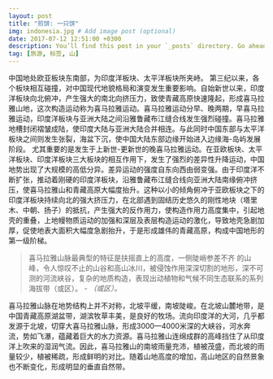 ```yaml
---
layout: post
title: "煎饼: 一只饼"
img: indonesia.jpg # Add image post (optional)
date: 2017-07-12 12:51:00 +0300
description: You’ll find this post in your `_posts` directory. Go ahead and edit it and re-build the site to see your changes. # Add post description (optional)
tag: [旅游, 标签, 山]
---
```

中国地处欧亚板块东南部，为印度洋板块、太平洋板块所夹峙。
第三纪以来，各个板块相互碰撞，对中国现代地貌格局和演变发生重要影响。自始新世以来，印度洋板块向北俯冲，产生强大的南北向挤压力，致使青藏高原快速隆起，形成喜马拉雅山地，这次构造运动称为喜马拉雅运动。喜马拉雅运动分早、晚两期，早喜马拉雅运动，印度洋板块与亚洲大陆之间沿雅鲁藏布江缝合线发生强烈碰撞。喜马拉雅地槽封闭褶皱成陆，使印度大陆与亚洲大陆合并相连。与此同时中国东部与太平洋板块之间则发生张裂，海盆下沉，使中国大陆东部边缘开始进入边缘海-岛屿发展阶段。 
尤其重要的是发生于上新世-更新世的晚喜马拉雅运动。在亚欧板块、太平洋板块、印度洋板块三大板块的相互作用下，发生了强烈的差异性升降运动，中国地势出现了大规模的高低分异。差异运动的强度自东向西由弱变强。由于印度洋不断扩张，推动着刚硬的印度洋板块，沿雅鲁藏布江缝合线向亚洲大陆南缘俯冲挤压，使喜马拉雅山和青藏高原大幅度抬升。这种以小的倾角俯冲于亚欧板块之下的印度洋板块持续向北的强大挤压力，在北部遇到固结历史悠久的刚性地块（塔里木、中朝、扬子）的抵抗，产生强大的反作用力，使构造作用力高度集中，引起地壳的重叠，上地幔物质运动的加强和深层及表层构造运动的激化，导致地壳急剧加厚，促使地表大面积大幅度急剧抬升，于是形成雄伟的青藏高原，构成中国地形的第一级阶梯。

> 喜马拉雅山脉最典型的特征是扶摇直上的高度，一侧陡峭参差不齐 的山峰，令人惊叹不止的山谷和高山冰川，被侵蚀作用深深切割的地形，深不可测的河流峡谷，复杂的地质构造，表现出动植物和气候不同生态联系的系列海拔带（或区）。 <cite>- （或区）。</cite>

喜马拉雅山脉在地势结构上并不对称，北坡平缓，南坡陡峻。在北坡山麓地带，是中国青藏高原湖盆带，湖滨牧草丰美，是良好的牧场。流向印度洋的大河，几乎都发源于北坡，切穿大喜马拉雅山脉，形成3000—4000米深的大峡谷，河水奔流，势如飞瀑，蕴藏着巨大的水力资源。喜马拉雅山连绵成群的高峰挡住了从印度洋上吹来的湿润气流。因此，喜马拉雅山的南坡雨量充沛，植被茂盛，而北坡的雨量较少，植被稀疏，形成鲜明的对比。随着山地高度的增加，高山地区的自然景象也不断变化，形成明显的垂直自然带。